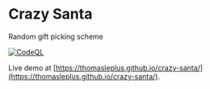 
# Crazy Santa

Random gift picking scheme

[![CodeQL](https://github.com/thomasleplus/crazy-santa/workflows/CodeQL/badge.svg)](https://github.com/thomasleplus/crazy-santa/actions?query=workflow:"CodeQL")

Live demo at [https://thomasleplus.github.io/crazy-santa/](https://thomasleplus.github.io/crazy-santa/).
